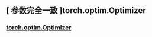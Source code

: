 ## [ 参数完全一致 ]torch.optim.Optimizer

### [torch.optim.Optimizer](https://pytorch.org/docs/stable/optim.html#torch.optim.Optimizer)
